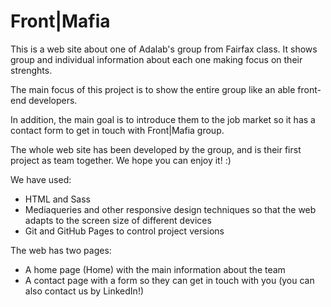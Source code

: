Front|Mafia
=======
This is a web site about one of Adalab's group from Fairfax class. It shows group and individual information about each one making focus on their strenghts.

The main focus of this project is to show the entire group like an able front-end developers.

In addition, the main goal is to introduce them to the job market so it has a contact form to get in touch with Front|Mafia group.

The whole web site has been developed by the group, and is their first project as team together. We hope you can enjoy it! :)

We have used:
* HTML and Sass
* Mediaqueries and other responsive design techniques so that the web adapts to the screen size of different devices
* Git and GitHub Pages to control project versions

The web has two pages:
* A home page (Home) with the main information about the team
* A contact page with a form so they can get in touch with you (you can also contact us by LinkedIn!)
